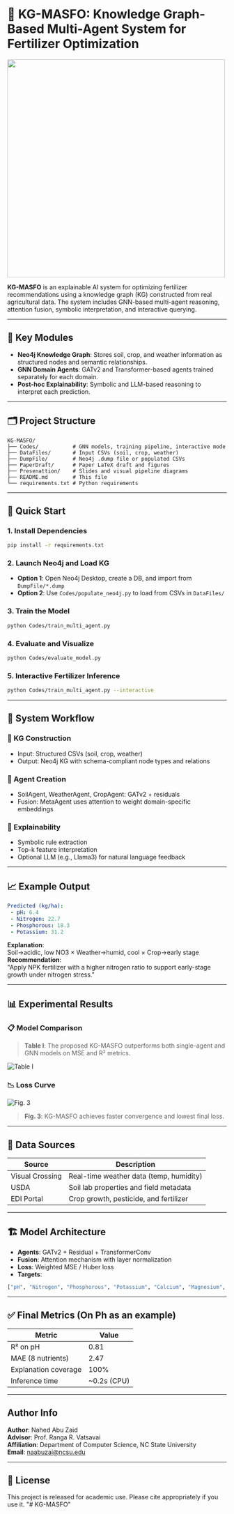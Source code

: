
# 🌾 KG-MASFO: Knowledge Graph-Based Multi-Agent System for Fertilizer Optimization

<img src="(https://github.com/naabuzai/KG-MASFO/blob/main/images/MASFO_KG.png)" width="500"/>

**KG-MASFO** is an explainable AI system for optimizing fertilizer recommendations using a knowledge graph (KG) constructed from real agricultural data. The system includes GNN-based multi-agent reasoning, attention fusion, symbolic interpretation, and interactive querying.

---

## 🧩 Key Modules

- **Neo4j Knowledge Graph**: Stores soil, crop, and weather information as structured nodes and semantic relationships.
- **GNN Domain Agents**: GATv2 and Transformer-based agents trained separately for each domain.
- **Post-hoc Explainability**: Symbolic and LLM-based reasoning to interpret each prediction.

---

## 🗂️ Project Structure

```
KG-MASFO/
├── Codes/           # GNN models, training pipeline, interactive mode
├── DataFiles/       # Input CSVs (soil, crop, weather)
├── DumpFile/        # Neo4j .dump file or populated CSVs
├── PaperDraft/      # Paper LaTeX draft and figures
├── Presenattion/    # Slides and visual pipeline diagrams
├── README.md        # This file
└── requirements.txt # Python requirements
```

---

## 🚀 Quick Start

### 1. Install Dependencies
```bash
pip install -r requirements.txt
```

### 2. Launch Neo4j and Load KG
- **Option 1**: Open Neo4j Desktop, create a DB, and import from `DumpFile/*.dump`
- **Option 2**: Use `Codes/populate_neo4j.py` to load from CSVs in `DataFiles/`

### 3. Train the Model
```bash
python Codes/train_multi_agent.py
```

### 4. Evaluate and Visualize
```bash
python Codes/evaluate_model.py
```

### 5. Interactive Fertilizer Inference
```bash
python Codes/train_multi_agent.py --interactive
```

---

## 🧠 System Workflow

### 📍 KG Construction
- Input: Structured CSVs (soil, crop, weather)
- Output: Neo4j KG with schema-compliant node types and relations

### 👥 Agent Creation
- SoilAgent, WeatherAgent, CropAgent: GATv2 + residuals
- Fusion: MetaAgent uses attention to weight domain-specific embeddings

### 🧪 Explainability
- Symbolic rule extraction
- Top-k feature interpretation
- Optional LLM (e.g., Llama3) for natural language feedback

---

## 📈 Example Output

```yaml
Predicted (kg/ha):
 - pH: 6.4
 - Nitrogen: 22.7
 - Phosphorous: 18.3
 - Potassium: 31.2
```

**Explanation**:  
Soil→acidic, low NO3 × Weather→humid, cool × Crop→early stage  
**Recommendation**:  
"Apply NPK fertilizer with a higher nitrogen ratio to support early-stage growth under nitrogen stress."

---

## 📊 Experimental Results

### 📋 Model Comparison


> **Table I**: The proposed KG-MASFO outperforms both single-agent and GNN models on MSE and R² metrics.

![Table I](https://github.com/naabuzai/KG-MASFO/blob/main/images/Results.png)

### 📉 Loss Curve

![Fig. 3](https://github.com/naabuzai/KG-MASFO/blob/main/images/loss.png)

> **Fig. 3**: KG-MASFO achieves faster convergence and lowest final loss.

---

## 📡 Data Sources

| Source           | Description                              |
|------------------|------------------------------------------|
| Visual Crossing  | Real-time weather data (temp, humidity)  |
| USDA             | Soil lab properties and field metadata   |
| EDI Portal       | Crop growth, pesticide, and fertilizer   |

---

## 🏗️ Model Architecture

- **Agents**: GATv2 + Residual + TransformerConv
- **Fusion**: Attention mechanism with layer normalization
- **Loss**: Weighted MSE / Huber loss
- **Targets**:
```python
["pH", "Nitrogen", "Phosphorous", "Potassium", "Calcium", "Magnesium", "NH4", "NO3"]
```

---

## ✅ Final Metrics (On Ph as an example) 

| Metric              | Value       |
|---------------------|-------------|
| R² on pH            | 0.81        |
| MAE (8 nutrients)   | 2.47        |
| Explanation coverage| 100%        |
| Inference time      | ~0.2s (CPU) |

---

##  Author Info

**Author**: Nahed Abu Zaid  
**Advisor**: Prof. Ranga R. Vatsavai  
**Affiliation**: Department of Computer Science, NC State University  
**Email**: naabuzai@ncsu.edu

---

## 📜 License

This project is released for academic use. Please cite appropriately if you use it.
"# KG-MASFO" 

